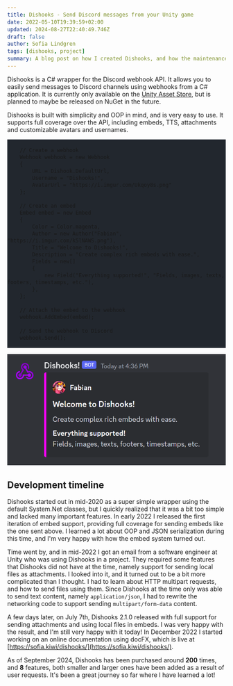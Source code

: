 ```yaml
---
title: Dishooks - Send Discord messages from your Unity game
date: 2022-05-10T19:39:59+02:00
updated: 2024-08-27T22:40:49.746Z
draft: false
author: Sofia Lindgren
tags: [dishooks, project]
summary: A blog post on how I created Dishooks, and how the maintenance and development has been going.
---
```


Dishooks is a C# wrapper for the Discord webhook API. It allows you to easily send messages to Discord channels using webhooks from a C# application. It is currently only available on the [Unity Asset Store](https://assetstore.unity.com/packages/tools/network/dishooks-send-discord-messages-from-your-game-171381), but is planned to maybe be released on NuGet in the future.

Dishooks is built with simplicity and OOP in mind, and is very easy to use. It supports full coverage over the API, including embeds, TTS, attachments and customizable avatars and usernames.

<pre style="background-color: #22272e;">
<code class="language-cs">
    // Create a webhook
    Webhook webhook = new Webhook
    {
        URL = Dishook.DefaultUrl,
        Username = "Dishooks!",
        AvatarUrl = "https://i.imgur.com/Ukqoy8s.png"
    };
    
    // Create an embed
    Embed embed = new Embed
    {
        Color = Color.magenta,
        Author = new Author("Fabian", "https://i.imgur.com/k5lNAWS.png"),
        Title = "Welcome to Dishooks!",
        Description = "Create complex rich embeds with ease.",
        Fields = new[]
        {
            new Field("Everything supported!", "Fields, images, texts, footers, timestamps, etc."),
        },
    };
    
    // Attach the embed to the webhook
    webhook.AddEmbed(embed);
    
    // Send the webhook to Discord
    webhook.Send();
</code>
</pre>

![Example image from the code above](../img/dishooks-example.png)

## Development timeline

Dishooks started out in mid-2020 as a super simple wrapper using the default System.Net classes, but I quickly realized that it was a bit too simple and lacked many important features. In early 2022 I released the first iteration of embed support, providing full coverage for sending embeds like the one sent above. I learned a lot about OOP and JSON serialization during this time, and I'm very happy with how the embed system turned out.

Time went by, and in mid-2022 I got an email from a software engineer at Unity who was using Dishooks in a project. They required some features that Dishooks did not have at the time, namely support for sending local files as attachments. I looked into it, and it turned out to be a bit more complicated than I thought. I had to learn about HTTP multipart requests, and how to send files using them. Since Dishooks at the time only was able to send text content, namely `application/json`, I had to rewrite the networking code to support sending `multipart/form-data` content.

A few days later, on July 7th, Dishooks 2.1.0 released with full support for sending attachments and using local files in embeds. I was very happy with the result, and I'm still very happy with it today! In December 2022 I started working on an online documentation using docFX, which is live at [https://sofia.kiwi/dishooks/](https://sofia.kiwi/dishooks/).

As of September 2024, Dishooks has been purchased around **200** times, and **8** features, both smaller and larger ones have been added as a result of user requests. It's been a great journey so far where I have learned a lot!